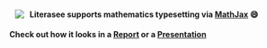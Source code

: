 <a href="https://literasee.github.io"><img src="http://literasee.github.io/public/Literasee_symbol_left_trimmed.svg" align="left" hspace="10" vspace="6"></a>

#### Literasee supports mathematics typesetting via [MathJax](https://www.mathjax.org/) :smile:

#### Check out how it looks in a [Report](https://view.literasee.io/literasee/basic_mathematics/) or a [Presentation](https://view.literasee.io/literasee/basic_mathematics/presentation/#/)
